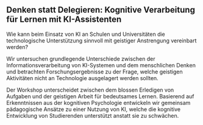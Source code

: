 ## Denken statt Delegieren: Kognitive Verarbeitung für Lernen mit KI-Assistenten

Wie kann beim Einsatz von KI an Schulen und Universitäten die technologische Unterstützung sinnvoll mit geistiger Anstrengung vereinbart werden?

Wir untersuchen grundlegende Unterschiede zwischen der Informationsverarbeitung von KI-Systemen und dem menschlichen Denken und betrachten Forschungsergebnisse zu der Frage, welche geistigen Aktivitäten nicht an Technologie ausgelagert werden sollten.

Der Workshop unterscheidet zwischen dem blossen Erledigen von Aufgaben und der geistigen Arbeit für bedeutsames Lernen. Basierend auf Erkenntnissen aus der kognitiven Psychologie entwickeln wir gemeinsam pädagogische Ansätze zu einer Nutzung von KI, welche die kognitive Entwicklung von Studierenden unterstützt anstatt sie zu schwächen.
